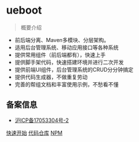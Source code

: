 # ueboot

> 概要介绍

- 前后端分离、Maven多模块、分层架构。
- 适用后台管理系统、移动应用接口等各种系统
- 提供常用组件（前后端都有），快速上手
- 提供脚手架代码，快速搭建环境并进行二次开发
- 提供前端UI组件，后台管理系统的CRUD分分钟搞定
- 提供代码生成器，不做重复劳动
- 完善的帮组文档和丰富使用示例，不愁看不懂
## 备案信息
- [沪ICP备17053304号-2](http://www.beian.miit.gov.cn)

[快速开始](#_1-概要介绍)
[代码仓库](https://github.com/ueboot/ueboot.git)
[NPM](https://www.npmjs.com/package/ueboot)
